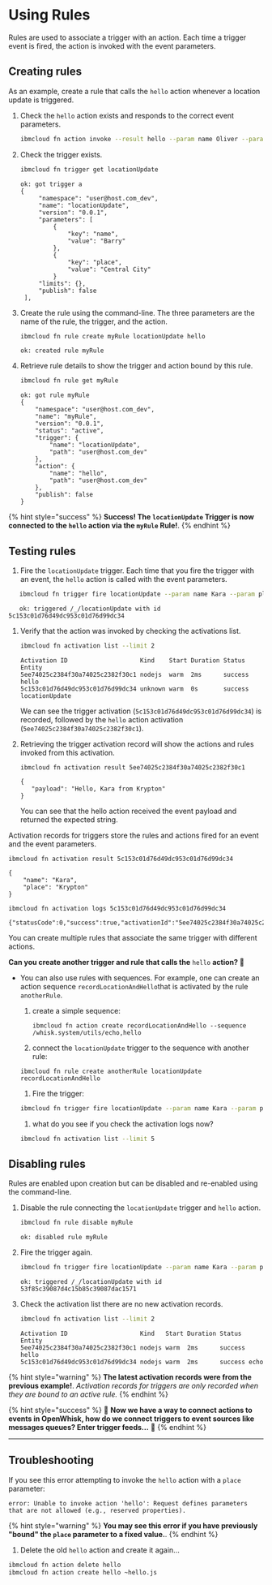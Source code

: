 # Using Rules

Rules are used to associate a trigger with an action. Each time a trigger event is fired, the action is invoked with the event parameters.

## Creating rules

As an example, create a rule that calls the `hello` action whenever a location update is triggered.

1. Check the `hello` action exists and responds to the correct event parameters.

    ```bash
    ibmcloud fn action invoke --result hello --param name Oliver --param place "Starling City"
    ```

1. Check the trigger exists.

   ```bash
   ibmcloud fn trigger get locationUpdate
   ```

   ```text
   ok: got trigger a
   {
        "namespace": "user@host.com_dev",
        "name": "locationUpdate",
        "version": "0.0.1",
        "parameters": [
            {
                "key": "name",
                "value": "Barry"
            },
            {
                "key": "place",
                "value": "Central City"
            }
        "limits": {},
        "publish": false
    ],
   ```

1. Create the rule using the command-line. The three parameters are the name of the rule, the trigger, and the action.

   ```bash
   ibmcloud fn rule create myRule locationUpdate hello
   ```

   ```text
   ok: created rule myRule
   ```

1. Retrieve rule details to show the trigger and action bound by this rule.

   ```bash
   ibmcloud fn rule get myRule
   ```

   ```text
   ok: got rule myRule
   {
       "namespace": "user@host.com_dev",
       "name": "myRule",
       "version": "0.0.1",
       "status": "active",
       "trigger": {
           "name": "locationUpdate",
           "path": "user@host.com_dev"
       },
       "action": {
           "name": "hello",
           "path": "user@host.com_dev"
       },
       "publish": false
   }
   ```

{% hint style="success" %}
**Success! The `locationUpdate` Trigger is now connected to the `hello` action via the `myRule` Rule!**.
{% endhint %}

## Testing rules

1. Fire the `locationUpdate` trigger. Each time that you fire the trigger with an event, the `hello` action is called with the event parameters.

```bash
   ibmcloud fn trigger fire locationUpdate --param name Kara --param place "Krypton"
```

```text
   ok: triggered /_/locationUpdate with id 5c153c01d76d49dc953c01d76d99dc34
```

1. Verify that the action was invoked by checking the activations list.

   ```bash
   ibmcloud fn activation list --limit 2
   ```

    ```text
    Activation ID                    Kind    Start Duration Status  Entity
    5ee74025c2384f30a74025c2382f30c1 nodejs  warm  2ms      success hello
    5c153c01d76d49dc953c01d76d99dc34 unknown warm  0s       success locationUpdate
    ```

   We can see the trigger activation \(`5c153c01d76d49dc953c01d76d99dc34`\) is recorded, followed by the `hello` action activation \(`5ee74025c2384f30a74025c2382f30c1`\).

1. Retrieving the trigger activation record will show the actions and rules invoked from this activation.

   ```text
   ibmcloud fn activation result 5ee74025c2384f30a74025c2382f30c1
   ```

   ```text
   {
      "payload": "Hello, Kara from Krypton"
   }
   ```

   You can see that the hello action received the event payload and returned the expected string.

Activation records for triggers store the rules and actions fired for an event and the event parameters.

```text
ibmcloud fn activation result 5c153c01d76d49dc953c01d76d99dc34
```

```text
{
    "name": "Kara",
    "place": "Krypton"
}
```

```text
ibmcloud fn activation logs 5c153c01d76d49dc953c01d76d99dc34
```

```text
{"statusCode":0,"success":true,"activationId":"5ee74025c2384f30a74025c2382f30c1","rule":"user@host.com_dev/myRule","action":"user@host.com_dev/hello"}
```

You can create multiple rules that associate the same trigger with different actions.

**Can you create another trigger and rule that calls the** `hello` **action? 🤔**

* You can also use rules with sequences. For example, one can create an action sequence `recordLocationAndHello`that is activated by the rule `anotherRule`.

    1. create a simple sequence:

        ```text
        ibmcloud fn action create recordLocationAndHello --sequence /whisk.system/utils/echo,hello
        ```

    1. connect the `locationUpdate` trigger to the sequence with another rule:

    ```text
    ibmcloud fn rule create anotherRule locationUpdate recordLocationAndHello
    ```

    1. Fire the trigger:

    ```bash
    ibmcloud fn trigger fire locationUpdate --param name Kara --param place "Argo City"
    ```

    1. what do you see if you check the activation logs now?

    ```bash
    ibmcloud fn activation list --limit 5
    ```

## Disabling rules

Rules are enabled upon creation but can be disabled and re-enabled using the command-line.

1. Disable the rule connecting the `locationUpdate` trigger and `hello` action.

   ```bash
   ibmcloud fn rule disable myRule
   ```

   ```text
   ok: disabled rule myRule
   ```

1. Fire the trigger again.

   ```bash
   ibmcloud fn trigger fire locationUpdate --param name Kara --param place "Argo City"
   ```

   ```text
   ok: triggered /_/locationUpdate with id 53f85c39087d4c15b85c39087dac1571
   ```

1. Check the activation list there are no new activation records.

    ```bash
    ibmcloud fn activation list --limit 2
    ```

    ```text
    Activation ID                    Kind   Start Duration Status  Entity
    5ee74025c2384f30a74025c2382f30c1 nodejs warm  2ms      success hello
    5c153c01d76d49dc953c01d76d99dc34 nodejs warm  2ms      success echo
    ```

{% hint style="warning" %}
**The latest activation records were from the previous example!**. _Activation records for triggers are only recorded when they are bound to an active rule._
{% endhint %}

{% hint style="success" %}
🎉 **Now we have a way to connect actions to events in OpenWhisk, how do we connect triggers to event sources like messages queues? Enter trigger feeds…** 🎉
{% endhint %}

---

## Troubleshooting

If you see this error attempting to invoke the `hello` action with a `place` parameter:

```text
error: Unable to invoke action 'hello': Request defines parameters that are not allowed (e.g., reserved properties).
```

{% hint style="warning" %}
**You may see this error if you have previously "bound" the `place` parameter to a fixed value.**.
{% endhint %}

1. Delete the old `hello` action and create it again...

```bash
ibmcloud fn action delete hello
ibmcloud fn action create hello ~hello.js
```
